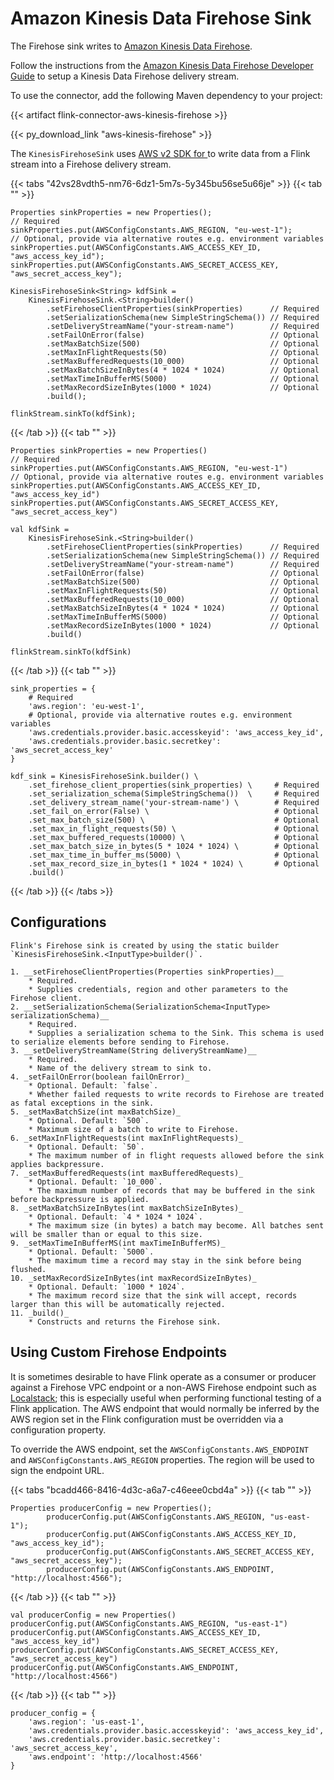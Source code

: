 <!--
Licensed to the Apache Software Foundation (ASF) under one
or more contributor license agreements.  See the NOTICE file
distributed with this work for additional information
regarding copyright ownership.  The ASF licenses this file
to you under the Apache License, Version 2.0 (the
"License"); you may not use this file except in compliance
with the License.  You may obtain a copy of the License at

  http://www.apache.org/licenses/LICENSE-2.0

Unless required by applicable law or agreed to in writing,
software distributed under the License is distributed on an
"AS IS" BASIS, WITHOUT WARRANTIES OR CONDITIONS OF ANY
KIND, either express or implied.  See the License for the
specific language governing permissions and limitations
under the License.
-->

# Amazon Kinesis Data Firehose Sink

The Firehose sink writes to [Amazon Kinesis Data Firehose](https://aws.amazon.com/kinesis/data-firehose/).

Follow the instructions from
the [Amazon Kinesis Data Firehose Developer Guide](https://docs.aws.amazon.com/firehose/latest/dev/basic-create.html)
to setup a Kinesis Data Firehose delivery stream.

To use the connector, add the following Maven dependency to your project:

{{< artifact flink-connector-aws-kinesis-firehose >}}

{{< py_download_link "aws-kinesis-firehose" >}}

The `KinesisFirehoseSink` uses [AWS v2 SDK for ](https://docs.aws.amazon.com/sdk-for-/latest/developer-guide/home.html)
to write data from a Flink stream into a Firehose delivery stream.

{{< tabs "42vs28vdth5-nm76-6dz1-5m7s-5y345bu56se5u66je" >}} {{< tab "" >}}

```
Properties sinkProperties = new Properties();
// Required
sinkProperties.put(AWSConfigConstants.AWS_REGION, "eu-west-1");
// Optional, provide via alternative routes e.g. environment variables
sinkProperties.put(AWSConfigConstants.AWS_ACCESS_KEY_ID, "aws_access_key_id");
sinkProperties.put(AWSConfigConstants.AWS_SECRET_ACCESS_KEY, "aws_secret_access_key");

KinesisFirehoseSink<String> kdfSink =
    KinesisFirehoseSink.<String>builder()
        .setFirehoseClientProperties(sinkProperties)      // Required
        .setSerializationSchema(new SimpleStringSchema()) // Required
        .setDeliveryStreamName("your-stream-name")        // Required
        .setFailOnError(false)                            // Optional
        .setMaxBatchSize(500)                             // Optional
        .setMaxInFlightRequests(50)                       // Optional
        .setMaxBufferedRequests(10_000)                   // Optional
        .setMaxBatchSizeInBytes(4 * 1024 * 1024)          // Optional
        .setMaxTimeInBufferMS(5000)                       // Optional
        .setMaxRecordSizeInBytes(1000 * 1024)             // Optional
        .build();

flinkStream.sinkTo(kdfSink);
```

{{< /tab >}} {{< tab "" >}}

```
Properties sinkProperties = new Properties()
// Required
sinkProperties.put(AWSConfigConstants.AWS_REGION, "eu-west-1")
// Optional, provide via alternative routes e.g. environment variables
sinkProperties.put(AWSConfigConstants.AWS_ACCESS_KEY_ID, "aws_access_key_id")
sinkProperties.put(AWSConfigConstants.AWS_SECRET_ACCESS_KEY, "aws_secret_access_key")

val kdfSink =
    KinesisFirehoseSink.<String>builder()
        .setFirehoseClientProperties(sinkProperties)      // Required
        .setSerializationSchema(new SimpleStringSchema()) // Required
        .setDeliveryStreamName("your-stream-name")        // Required
        .setFailOnError(false)                            // Optional
        .setMaxBatchSize(500)                             // Optional
        .setMaxInFlightRequests(50)                       // Optional
        .setMaxBufferedRequests(10_000)                   // Optional
        .setMaxBatchSizeInBytes(4 * 1024 * 1024)          // Optional
        .setMaxTimeInBufferMS(5000)                       // Optional
        .setMaxRecordSizeInBytes(1000 * 1024)             // Optional
        .build()

flinkStream.sinkTo(kdfSink)
```

{{< /tab >}} {{< tab "" >}}

```
sink_properties = {
    # Required
    'aws.region': 'eu-west-1',
    # Optional, provide via alternative routes e.g. environment variables
    'aws.credentials.provider.basic.accesskeyid': 'aws_access_key_id',
    'aws.credentials.provider.basic.secretkey': 'aws_secret_access_key'
}

kdf_sink = KinesisFirehoseSink.builder() \
    .set_firehose_client_properties(sink_properties) \     # Required
    .set_serialization_schema(SimpleStringSchema())  \     # Required
    .set_delivery_stream_name('your-stream-name') \        # Required
    .set_fail_on_error(False) \                            # Optional
    .set_max_batch_size(500) \                             # Optional
    .set_max_in_flight_requests(50) \                      # Optional
    .set_max_buffered_requests(10000) \                    # Optional
    .set_max_batch_size_in_bytes(5 * 1024 * 1024) \        # Optional
    .set_max_time_in_buffer_ms(5000) \                     # Optional
    .set_max_record_size_in_bytes(1 * 1024 * 1024) \       # Optional
    .build()
```

{{< /tab >}} {{< /tabs >}}

## Configurations
```
Flink's Firehose sink is created by using the static builder `KinesisFirehoseSink.<InputType>builder()`.

1. __setFirehoseClientProperties(Properties sinkProperties)__
    * Required.
    * Supplies credentials, region and other parameters to the Firehose client.
2. __setSerializationSchema(SerializationSchema<InputType> serializationSchema)__
    * Required.
    * Supplies a serialization schema to the Sink. This schema is used to serialize elements before sending to Firehose.
3. __setDeliveryStreamName(String deliveryStreamName)__
    * Required.
    * Name of the delivery stream to sink to.
4. _setFailOnError(boolean failOnError)_
    * Optional. Default: `false`.
    * Whether failed requests to write records to Firehose are treated as fatal exceptions in the sink.
5. _setMaxBatchSize(int maxBatchSize)_
    * Optional. Default: `500`.
    * Maximum size of a batch to write to Firehose.
6. _setMaxInFlightRequests(int maxInFlightRequests)_
    * Optional. Default: `50`.
    * The maximum number of in flight requests allowed before the sink applies backpressure.
7. _setMaxBufferedRequests(int maxBufferedRequests)_
    * Optional. Default: `10_000`.
    * The maximum number of records that may be buffered in the sink before backpressure is applied.
8. _setMaxBatchSizeInBytes(int maxBatchSizeInBytes)_
    * Optional. Default: `4 * 1024 * 1024`.
    * The maximum size (in bytes) a batch may become. All batches sent will be smaller than or equal to this size.
9. _setMaxTimeInBufferMS(int maxTimeInBufferMS)_
    * Optional. Default: `5000`.
    * The maximum time a record may stay in the sink before being flushed.
10. _setMaxRecordSizeInBytes(int maxRecordSizeInBytes)_
    * Optional. Default: `1000 * 1024`.
    * The maximum record size that the sink will accept, records larger than this will be automatically rejected.
11. _build()_
    * Constructs and returns the Firehose sink.
```
## Using Custom Firehose Endpoints

It is sometimes desirable to have Flink operate as a consumer or producer against a Firehose VPC endpoint or a non-AWS
Firehose endpoint such as [Localstack](https://localstack.cloud/); this is especially useful when performing functional
testing of a Flink application. The AWS endpoint that would normally be inferred by the AWS region set in the Flink
configuration must be overridden via a configuration property.

To override the AWS endpoint, set the `AWSConfigConstants.AWS_ENDPOINT` and `AWSConfigConstants.AWS_REGION` properties.
The region will be used to sign the endpoint URL.

{{< tabs "bcadd466-8416-4d3c-a6a7-c46eee0cbd4a" >}} {{< tab "" >}}

```
Properties producerConfig = new Properties();
        producerConfig.put(AWSConfigConstants.AWS_REGION, "us-east-1");
        producerConfig.put(AWSConfigConstants.AWS_ACCESS_KEY_ID, "aws_access_key_id");
        producerConfig.put(AWSConfigConstants.AWS_SECRET_ACCESS_KEY, "aws_secret_access_key");
        producerConfig.put(AWSConfigConstants.AWS_ENDPOINT, "http://localhost:4566");
```

{{< /tab >}} {{< tab "" >}}

```
val producerConfig = new Properties()
producerConfig.put(AWSConfigConstants.AWS_REGION, "us-east-1")
producerConfig.put(AWSConfigConstants.AWS_ACCESS_KEY_ID, "aws_access_key_id")
producerConfig.put(AWSConfigConstants.AWS_SECRET_ACCESS_KEY, "aws_secret_access_key")
producerConfig.put(AWSConfigConstants.AWS_ENDPOINT, "http://localhost:4566")
```

{{< /tab >}} {{< tab "" >}}

```
producer_config = {
    'aws.region': 'us-east-1',
    'aws.credentials.provider.basic.accesskeyid': 'aws_access_key_id',
    'aws.credentials.provider.basic.secretkey': 'aws_secret_access_key',
    'aws.endpoint': 'http://localhost:4566'
}
```